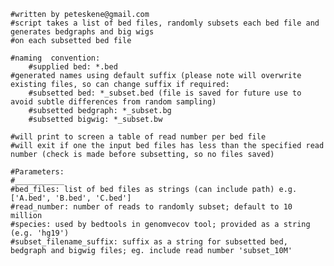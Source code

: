 	#written by peteskene@gmail.com
    #script takes a list of bed files, randomly subsets each bed file and generates bedgraphs and big wigs
    #on each subsetted bed file
    
    #naming  convention:
        #supplied bed: *.bed
    #generated names using default suffix (please note will overwrite existing files, so can change suffix if required:
        #subsetted bed: *_subset.bed (file is saved for future use to avoid subtle differences from random sampling)
        #subsetted bedgraph: *_subset.bg
        #subsetted bigwig: *_subset.bw
        
    #will print to screen a table of read number per bed file
    #will exit if one the input bed files has less than the specified read number (check is made before subsetting, so no files saved)
        
    #Parameters:
    #___________
    #bed_files: list of bed files as strings (can include path) e.g. ['A.bed', 'B.bed', 'C.bed']
    #read_number: number of reads to randomly subset; default to 10 million
    #species: used by bedtools in genomvecov tool; provided as a string (e.g. 'hg19')
    #subset_filename_suffix: suffix as a string for subsetted bed, bedgraph and bigwig files; eg. include read number 'subset_10M'
